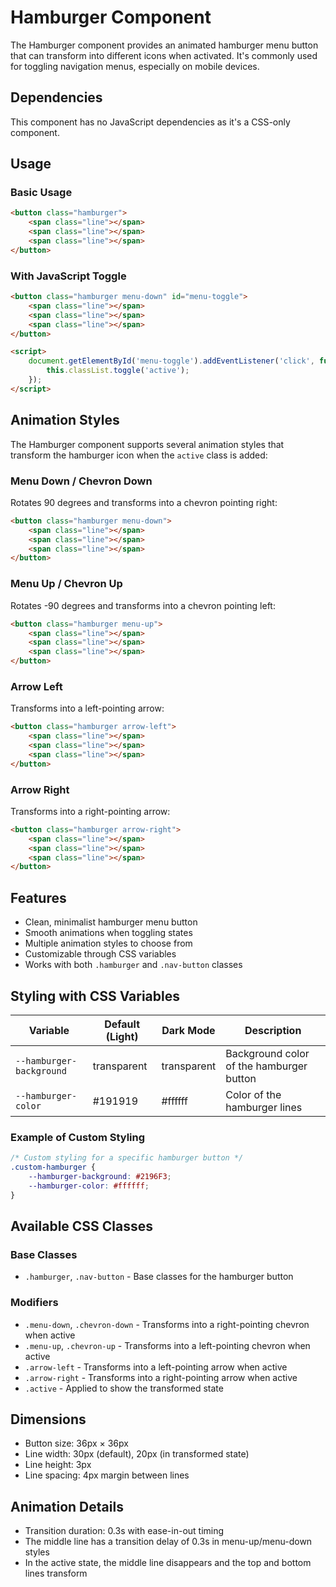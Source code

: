 # Hamburger Component

The Hamburger component provides an animated hamburger menu button that can transform into different icons when activated. It's commonly used for toggling navigation menus, especially on mobile devices.

## Dependencies

This component has no JavaScript dependencies as it's a CSS-only component.

## Usage

### Basic Usage

```html
<button class="hamburger">
    <span class="line"></span>
    <span class="line"></span>
    <span class="line"></span>
</button>
```

### With JavaScript Toggle

```html
<button class="hamburger menu-down" id="menu-toggle">
    <span class="line"></span>
    <span class="line"></span>
    <span class="line"></span>
</button>

<script>
    document.getElementById('menu-toggle').addEventListener('click', function() {
        this.classList.toggle('active');
    });
</script>
```

## Animation Styles

The Hamburger component supports several animation styles that transform the hamburger icon when the `active` class is added:

### Menu Down / Chevron Down

Rotates 90 degrees and transforms into a chevron pointing right:

```html
<button class="hamburger menu-down">
    <span class="line"></span>
    <span class="line"></span>
    <span class="line"></span>
</button>
```

### Menu Up / Chevron Up

Rotates -90 degrees and transforms into a chevron pointing left:

```html
<button class="hamburger menu-up">
    <span class="line"></span>
    <span class="line"></span>
    <span class="line"></span>
</button>
```

### Arrow Left

Transforms into a left-pointing arrow:

```html
<button class="hamburger arrow-left">
    <span class="line"></span>
    <span class="line"></span>
    <span class="line"></span>
</button>
```

### Arrow Right

Transforms into a right-pointing arrow:

```html
<button class="hamburger arrow-right">
    <span class="line"></span>
    <span class="line"></span>
    <span class="line"></span>
</button>
```

## Features

- Clean, minimalist hamburger menu button
- Smooth animations when toggling states
- Multiple animation styles to choose from
- Customizable through CSS variables
- Works with both `.hamburger` and `.nav-button` classes

## Styling with CSS Variables

| Variable | Default (Light) | Dark Mode | Description |
| -------- | --------------- | --------- | ----------- |
| `--hamburger-background` | transparent | transparent | Background color of the hamburger button |
| `--hamburger-color` | #191919 | #ffffff | Color of the hamburger lines |

### Example of Custom Styling

```css
/* Custom styling for a specific hamburger button */
.custom-hamburger {
    --hamburger-background: #2196F3;
    --hamburger-color: #ffffff;
}
```

## Available CSS Classes

### Base Classes
- `.hamburger`, `.nav-button` - Base classes for the hamburger button

### Modifiers
- `.menu-down`, `.chevron-down` - Transforms into a right-pointing chevron when active
- `.menu-up`, `.chevron-up` - Transforms into a left-pointing chevron when active
- `.arrow-left` - Transforms into a left-pointing arrow when active
- `.arrow-right` - Transforms into a right-pointing arrow when active
- `.active` - Applied to show the transformed state

## Dimensions

- Button size: 36px × 36px
- Line width: 30px (default), 20px (in transformed state)
- Line height: 3px
- Line spacing: 4px margin between lines

## Animation Details

- Transition duration: 0.3s with ease-in-out timing
- The middle line has a transition delay of 0.3s in menu-up/menu-down styles
- In the active state, the middle line disappears and the top and bottom lines transform